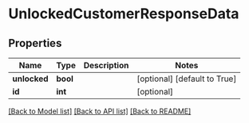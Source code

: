 # UnlockedCustomerResponseData

## Properties
Name | Type | Description | Notes
------------ | ------------- | ------------- | -------------
**unlocked** | **bool** |  | [optional] [default to True]
**id** | **int** |  | [optional] 

[[Back to Model list]](../README.md#documentation-for-models) [[Back to API list]](../README.md#documentation-for-api-endpoints) [[Back to README]](../README.md)

